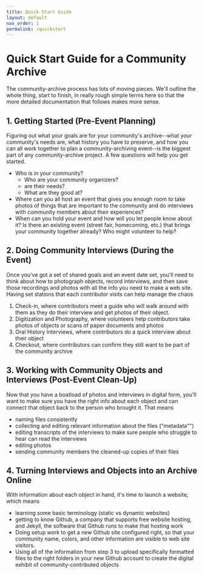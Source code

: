 ```yaml
---
title: Quick Start Guide
layout: default
nav_order: 1
permalink: /quickstart
---
```


# Quick Start Guide for a Community Archive

The community-archive process has lots of moving pieces. We'll outline the whole thing, start to finish, in really rough simple terms here so that the more detailed documentation that follows makes more sense.

## 1. Getting Started  (Pre-Event Planning)

Figuring out what your goals are for your community's archive--what your community's needs are, what history you have to preserve, and how you can all work together to plan a community-archiving event--is the biggest part of any community-archive project. A few questions will help you get started.

- Who is in your community?
	- Who are your community organizers?
	-  are their needs?
	- What are they good at?
- Where can you all host an event that gives you enough room to take photos of things that are important to the community and do interviews with community members about their experiences?
- When can you hold your event and how will you let people know about it? Is there an existing event (street fair, homecoming, etc.) that brings your community together already? Who might volunteer to help?

## 2. Doing Community Interviews (During the Event)

Once you've got a set of shared goals and an event date set, you'll need to think about how to photograph objects, record interviews, and then save those recordings and photos with all the info you need to make a web site. Having set stations that each contributor visits can help manage the chaos
1. Check-in, where contributors meet a guide who will walk around with them as they do their interview and get photos of their object.
1. Digitization and Photography, where volunteers help contributors take photos of objects or scans of paper documents and photos
1. Oral History Interviews, where contributors do a quick interview about their object
1. Checkout, where contributors can confirm they still want to be part of the community archive

## 3. Working with Community Objects and Interviews (Post-Event Clean-Up)

Now that you have a boatload of photos and interviews in digital form, you'll want to make sure you have the right info about each object and can connect that object back to the person who brought it. That means

- naming files consistently
- collecting and editing relevant information about the files ("metadata"")
- editing transcripts of the interviews to make sure people who struggle to hear can read the interviews
- editing photos
- sending community members the cleaned-up copies of their files

## 4. Turning Interviews and Objects into an Archive Online

With information about each object in hand, it's time to launch a website, which means

- learning some basic terminology (static vs dynamic websites)
- getting to know Github, a company that supports free website hosting, and Jekyll, the software that Github runs to make that hosting work
- Doing setup work to get a new Github site configured right, so that your community name, colors, and other information are visible to web site visitors.
- Using all of the information from step 3 to upload specifically formatted files to the right folders in your new Github account to create the digital exhibit of community-contributed objects
